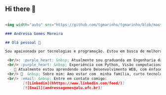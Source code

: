 ## Hi there 👋

<!--
**andressagomes26/andressagomes26** is a ✨ _special_ ✨ repository because its `README.md` (this file) appears on your GitHub profile.

Here are some ideas to get you started:

- 🔭 I’m currently working on ...
- 🌱 I’m currently learning ...
- 👯 I’m looking to collaborate on ...
- 🤔 I’m looking for help with ...
- 💬 Ask me about ...
- 📫 How to reach me: ...
- 😄 Pronouns: ...
- ⚡ Fun fact: ...
-->
```markdown

<img width="auto" src="https://github.com/tgmarinho/tgmarinho/blob/master/banner.png">

### Andressa Gomes Moreira

## Olá pessoal 👋

Sou apaixonada por tecnologias e programação. Estou em busca de melhorar e me aperfeiçoar a cada dia.

 <br/>: :purple_heart: &nbsp; Atualmente sou graduanda em Engenharia da Computação pela Universidade Federal do Ceará e bolsista do programa de Educação tutorial (PET).
 <br/> :purple_heart: &nbsp; Experiência com Python, Visão computacional e Processamento Digital de Imagens.
  - 🌱 Atualmente estou aprendendo sobre Desenvolvimento WEB, com ênfase em JavaScrip, Node.js ...
 <br/> 💬  &nbsp; Sobre mim: Amo estar com  minha família, curto tecnologias e Netflix.
 <br/> :email: &nbsp; Entre em contato comigo: 
        [![Linkedin](hhttps://www.linkedin.com/feed/)]
        [![Email](andressagomes@alu.ufc.br)]
        


